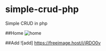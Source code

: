 # simple-crud-php
Simple CRUD in php

##Home
![home](https://iili.io/jRDNqJ.png)

##Add
![add] https://freeimage.host/i/jRDO0v
